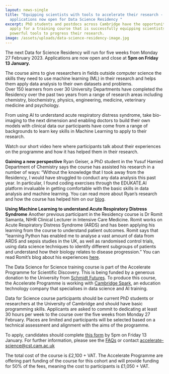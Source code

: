 ```yaml
---
layout: news-single
title: "Equipping scientists with tools to accelerate their research -
  applications now open for Data Science Residency "
excerpt: PhD students and postdocs across Cambridge have the opportunity to
  apply for a training course that is successfully equipping scientists with
  powerful tools to progress their research.
image: /assets/uploads/data-science-residency-image.jpg
---
```

The next Data for Science Residency will run for five weeks from Monday 27 February 2023. Applications are now open and close at **5pm on Friday 13 January.** 


The course aims to give researchers in fields outside computer science the skills they need to use machine learning (ML) in their research and helps them apply data analysis to their own datasets and problems.\
Over 150 learners from over 30 University Departments have completed the Residency over the past two years from a range of research areas including chemistry, biochemistry, physics, engineering, medicine, veterinary medicine and psychology.

From using AI to understand acute respiratory distress syndrome, take bio-imaging to the next dimension and enabling doctors to build their own models with clinical data our participants have come from a range of backgrounds to learn key skills in Machine Learning to apply to their research.


Watch our short video here where participants talk about their experiences on the programme and how it has helped them in their research. 


**Gaining a new perspective** 
Ryan Geiser, a PhD student in the Yusuf Hamied Department of Chemistry says the course has assisted his research in a number of ways: “Without the knowledge that I took away from the Residency, I would have struggled to conduct any data analysis this past year. In particular, I found coding exercises through the EDUKATE.AI platform invaluable in getting comfortable with the basic skills in data analysis and machine learning. You can read more about Ryan’s research and how the course has helped him on our [blog](https://acceleratescience.github.io/accelerate-spark-data-science-residency/2022/11/30/how-can-we-use-ai-to-unfold-the-mysteries-of-alzheimers.html). 


**Using Machine Learning to understand Acute Respiratory Distress Syndrome**
Another previous participant in the Residency course is Dr Romit Samanta, NIHR Clinical Lecturer in Intensive Care Medicine. Romit works on Acute Respiratory Distress Syndrome (ARDS) and has been applying his learning from the course to understand patient outcomes. Romit says that “learning Python has enabled me to analyse a vast amount of data from ARDS and sepsis studies in the UK, as well as randomised control trials, using data science techniques to identify different subgroups of patients and understand how their biology relates to disease progression.” You can read Romit’s blog about his experiences [here](https://acceleratescience.github.io/2022/05/17/how-can-we-use-ai-to-understand-acute-respiratory-distress-syndrome.html). 


The Data Science for Science training course is part of the Accelerate Programme for Scientific Discovery. This is being funded by a generous donation to the University from [Schmidt Futures](https://schmidtfutures.com/). To produce this course, the Accelerate Programme is working with [Cambridge Spark](https://cambridgespark.com/about/), an education technology company that specialises in data science and AI training. 


Data for Science course participants should be current PhD students or researchers at the University of Cambridge and should have basic programming skills. Applicants are asked to commit to dedicating at least 30 hours per week to the course over the five weeks from Monday 27 February. Places are limited and participants will be selected based on a technical assessment and alignment with the aims of the programme.


To apply, candidates should complete [this form](https://forms.office.com/Pages/ResponsePage.aspx?id=RQSlSfq9eUut41R7TzmG6SaVOxbmBOdAg9GzbnrB5IRUMzA2Uk1SVThUSlVXUTdHWEJWOFpLMjlXOC4u) by 5pm on Friday 13 January. For further information, please see the [FAQs](https://acceleratescience.github.io/resources/introducing-data-science-for-science.html) or contact accelerate-science@cst.cam.ac.uk


The total cost of the course is £2,100 + VAT. The Accelerate Programme are offering part funding of the course for this cohort and will provide funding for 50% of the fees, meaning the cost to participants is £1,050 + VAT.